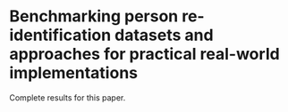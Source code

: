 # Benchmarking person re-identification datasets and approaches for practical real-world implementations
Complete results for this paper.
